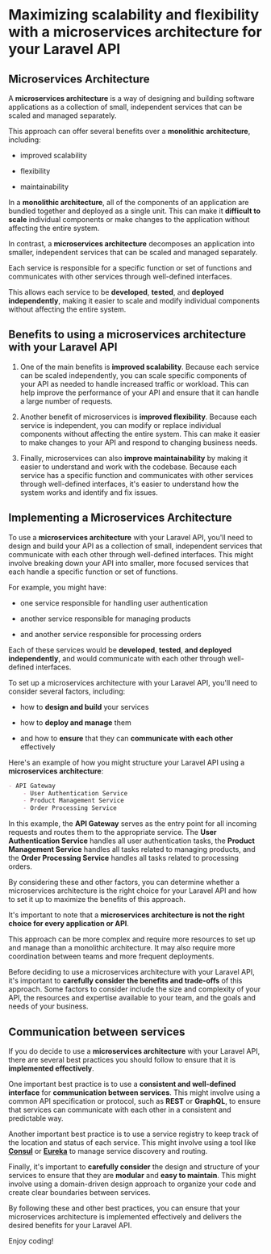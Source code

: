 # Maximizing scalability and flexibility with a microservices architecture for your Laravel API

## Microservices Architecture

A **microservices architecture** is a way of designing and building software applications as a collection of small, independent services that can be scaled and managed separately.

This approach can offer several benefits over a **monolithic** **architecture**, including:

* improved scalability
    
* flexibility
    
* maintainability
    

In a **monolithic architecture**, all of the components of an application are bundled together and deployed as a single unit. This can make it **difficult to scale** individual components or make changes to the application without affecting the entire system.

In contrast, a **microservices architecture** decomposes an application into smaller, independent services that can be scaled and managed separately.

Each service is responsible for a specific function or set of functions and communicates with other services through well-defined interfaces.

This allows each service to be **developed**, **tested**, and **deployed independently**, making it easier to scale and modify individual components without affecting the entire system.

## Benefits to using a microservices architecture with your Laravel API

1. One of the main benefits is **improved scalability**. Because each service can be scaled independently, you can scale specific components of your API as needed to handle increased traffic or workload. This can help improve the performance of your API and ensure that it can handle a large number of requests.
    
2. Another benefit of microservices is **improved flexibility**. Because each service is independent, you can modify or replace individual components without affecting the entire system. This can make it easier to make changes to your API and respond to changing business needs.
    
3. Finally, microservices can also **improve maintainability** by making it easier to understand and work with the codebase. Because each service has a specific function and communicates with other services through well-defined interfaces, it's easier to understand how the system works and identify and fix issues.
    

## Implementing a Microservices Architecture

To use a **microservices architecture** with your Laravel API, you'll need to design and build your API as a collection of small, independent services that communicate with each other through well-defined interfaces. This might involve breaking down your API into smaller, more focused services that each handle a specific function or set of functions.

For example, you might have:

* one service responsible for handling user authentication
    
* another service responsible for managing products
    
* and another service responsible for processing orders
    

Each of these services would be **developed**, **tested**, **and deployed independently**, and would communicate with each other through well-defined interfaces.

To set up a microservices architecture with your Laravel API, you'll need to consider several factors, including:

* how to **design and build** your services
    
* how to **deploy and manage** them
    
* and how to **ensure** that they can **communicate with each other** effectively
    

Here's an example of how you might structure your Laravel API using a **microservices architecture**:

```markdown
- API Gateway
    - User Authentication Service
    - Product Management Service
    - Order Processing Service
```

In this example, the **API Gateway** serves as the entry point for all incoming requests and routes them to the appropriate service. The **User Authentication Service** handles all user authentication tasks, the **Product Management Service** handles all tasks related to managing products, and the **Order Processing Service** handles all tasks related to processing orders.

By considering these and other factors, you can determine whether a microservices architecture is the right choice for your Laravel API and how to set it up to maximize the benefits of this approach.

It's important to note that a **microservices architecture is not the right choice for every application or API**.

This approach can be more complex and require more resources to set up and manage than a monolithic architecture. It may also require more coordination between teams and more frequent deployments.

Before deciding to use a microservices architecture with your Laravel API, it's important to **carefully consider the benefits and trade-offs** of this approach. Some factors to consider include the size and complexity of your API, the resources and expertise available to your team, and the goals and needs of your business.

## Communication between services

If you do decide to use a **microservices architecture** with your Laravel API, there are several best practices you should follow to ensure that it is **implemented effectively**.

One important best practice is to use a **consistent and well-defined interface** for **communication between services**. This might involve using a common API specification or protocol, such as **REST** or **GraphQL**, to ensure that services can communicate with each other in a consistent and predictable way.

Another important best practice is to use a service registry to keep track of the location and status of each service. This might involve using a tool like [**Consul**](https://www.consul.io/) or [**Eureka**](https://www.tutorialspoint.com/spring_boot/spring_boot_eureka_server.htm) to manage service discovery and routing.

Finally, it's important to **carefully consider** the design and structure of your services to ensure that they are **modular** and **easy to maintain**. This might involve using a domain-driven design approach to organize your code and create clear boundaries between services.

By following these and other best practices, you can ensure that your microservices architecture is implemented effectively and delivers the desired benefits for your Laravel API.

Enjoy coding!
